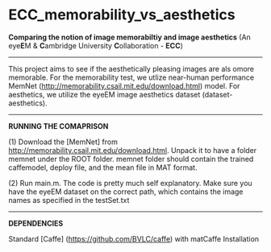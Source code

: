 # ECC_memorability_vs_aesthetics
**Comparing the notion of image memorabiltiy and image aesthetics** (An eye**E**M &amp; **C**ambridge University **C**ollaboration - **ECC**)

-----------------------------------------------------------
This project aims to see if the aesthetically pleasing images are als omore memorable. For the memorability test, we utlize near-human performance MemNet (http://memorability.csail.mit.edu/download.html) model. For aesthetics, we utilize the eyeEM image aesthetics dataset (dataset-aesthetics). 

-----------------------------------------------------------
**RUNNING THE COMAPRISON** 

(1) Download the [MemNet] from http://memorability.csail.mit.edu/download.html. Unpack it to have a folder memnet under the ROOT folder. memnet folder should contain the trained caffemodel, deploy file, and the mean file in MAT format. 

(2) Run main.m. The code is pretty much self explanatory. Make sure you have the eyeEM dataset on the correct path, which contains the image names as specified in the testSet.txt 

-----------------------------------------------------------
**DEPENDENCIES** 

Standard [Caffe] (https://github.com/BVLC/caffe)  with matCaffe Installation 
